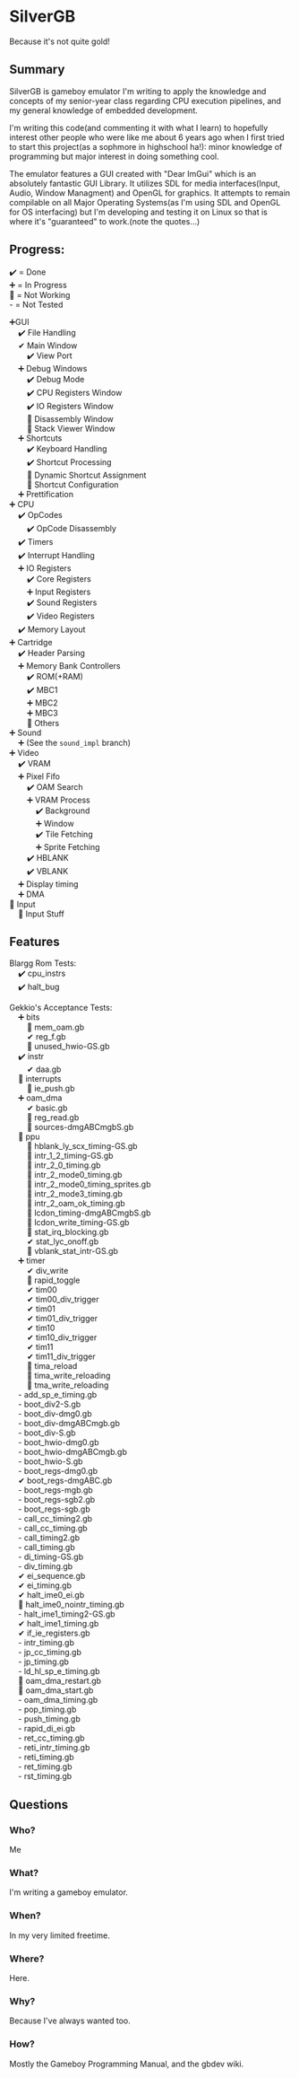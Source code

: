 # SilverGB
Because it's not quite gold!

## Summary
SilverGB is gameboy emulator I'm writing to apply the knowledge and concepts of my senior-year
class regarding CPU execution pipelines, and my general knowledge of embedded development.

I'm writing this code(and commenting it with what I learn) to hopefully interest other people who were like me about 6 years ago when I first tried to start this project(as a sophmore in highschool ha!): minor knowledge of programming but major interest in doing something cool.

The emulator features a GUI created with "Dear ImGui" which is an absolutely fantastic GUI Library. It utilizes SDL for media interfaces(Input, Audio, Window Managment) and OpenGL for graphics. It attempts to remain compilable on all Major Operating Systems(as I'm using SDL and OpenGL for OS interfacing) but I'm developing and testing it on Linux so that is where it's "guaranteed" to work.(note the quotes...)

## Progress:  
✔️ = Done  
➕ = In Progress  
🚫 = Not Working  
\- = Not Tested

➕GUI  
&nbsp;&nbsp;&nbsp;&nbsp;✔️ File Handling  
&nbsp;&nbsp;&nbsp;&nbsp;✔ ️Main Window  
&nbsp;&nbsp;&nbsp;&nbsp;&nbsp;&nbsp;&nbsp;&nbsp;✔️ View Port  
&nbsp;&nbsp;&nbsp;&nbsp;➕ Debug Windows  
&nbsp;&nbsp;&nbsp;&nbsp;&nbsp;&nbsp;&nbsp;&nbsp;✔️ Debug Mode  
&nbsp;&nbsp;&nbsp;&nbsp;&nbsp;&nbsp;&nbsp;&nbsp;✔️ CPU Registers Window  
&nbsp;&nbsp;&nbsp;&nbsp;&nbsp;&nbsp;&nbsp;&nbsp;✔️ IO Registers Window  
&nbsp;&nbsp;&nbsp;&nbsp;&nbsp;&nbsp;&nbsp;&nbsp;🚫 Disassembly Window  
&nbsp;&nbsp;&nbsp;&nbsp;&nbsp;&nbsp;&nbsp;&nbsp;🚫 Stack Viewer Window  
&nbsp;&nbsp;&nbsp;&nbsp;➕ Shortcuts  
&nbsp;&nbsp;&nbsp;&nbsp;&nbsp;&nbsp;&nbsp;&nbsp;✔️ Keyboard Handling  
&nbsp;&nbsp;&nbsp;&nbsp;&nbsp;&nbsp;&nbsp;&nbsp;✔️ Shortcut Processing  
&nbsp;&nbsp;&nbsp;&nbsp;&nbsp;&nbsp;&nbsp;&nbsp;🚫 Dynamic Shortcut Assignment  
&nbsp;&nbsp;&nbsp;&nbsp;&nbsp;&nbsp;&nbsp;&nbsp;🚫 Shortcut Configuration  
&nbsp;&nbsp;&nbsp;&nbsp;➕ Prettification  
➕ CPU  
&nbsp;&nbsp;&nbsp;&nbsp;✔️ OpCodes  
&nbsp;&nbsp;&nbsp;&nbsp;&nbsp;&nbsp;&nbsp;&nbsp;✔️ OpCode Disassembly  
&nbsp;&nbsp;&nbsp;&nbsp;✔️ Timers  
&nbsp;&nbsp;&nbsp;&nbsp;✔️ Interrupt Handling  
&nbsp;&nbsp;&nbsp;&nbsp;➕ IO Registers  
&nbsp;&nbsp;&nbsp;&nbsp;&nbsp;&nbsp;&nbsp;&nbsp;✔️ Core Registers  
&nbsp;&nbsp;&nbsp;&nbsp;&nbsp;&nbsp;&nbsp;&nbsp;➕ Input Registers  
&nbsp;&nbsp;&nbsp;&nbsp;&nbsp;&nbsp;&nbsp;&nbsp;✔️ Sound Registers  
&nbsp;&nbsp;&nbsp;&nbsp;&nbsp;&nbsp;&nbsp;&nbsp;✔️ Video Registers  
&nbsp;&nbsp;&nbsp;&nbsp;✔️ Memory Layout  
➕ Cartridge  
&nbsp;&nbsp;&nbsp;&nbsp;✔️ Header Parsing  
&nbsp;&nbsp;&nbsp;&nbsp;➕ Memory Bank Controllers  
&nbsp;&nbsp;&nbsp;&nbsp;&nbsp;&nbsp;&nbsp;&nbsp;✔️ ROM(+RAM)  
&nbsp;&nbsp;&nbsp;&nbsp;&nbsp;&nbsp;&nbsp;&nbsp;✔️ MBC1  
&nbsp;&nbsp;&nbsp;&nbsp;&nbsp;&nbsp;&nbsp;&nbsp;➕️ MBC2  
&nbsp;&nbsp;&nbsp;&nbsp;&nbsp;&nbsp;&nbsp;&nbsp;➕️ MBC3  
&nbsp;&nbsp;&nbsp;&nbsp;&nbsp;&nbsp;&nbsp;&nbsp;🚫 Others  
➕ Sound  
&nbsp;&nbsp;&nbsp;&nbsp;➕ (See the `sound_impl` branch)  
➕ Video  
&nbsp;&nbsp;&nbsp;&nbsp;✔️ VRAM  
&nbsp;&nbsp;&nbsp;&nbsp;➕ Pixel Fifo  
&nbsp;&nbsp;&nbsp;&nbsp;&nbsp;&nbsp;&nbsp;&nbsp;✔️ OAM Search  
&nbsp;&nbsp;&nbsp;&nbsp;&nbsp;&nbsp;&nbsp;&nbsp;➕ VRAM Process  
&nbsp;&nbsp;&nbsp;&nbsp;&nbsp;&nbsp;&nbsp;&nbsp;&nbsp;&nbsp;&nbsp;&nbsp;✔️ Background  
&nbsp;&nbsp;&nbsp;&nbsp;&nbsp;&nbsp;&nbsp;&nbsp;&nbsp;&nbsp;&nbsp;&nbsp;➕️ Window  
&nbsp;&nbsp;&nbsp;&nbsp;&nbsp;&nbsp;&nbsp;&nbsp;&nbsp;&nbsp;&nbsp;&nbsp;✔️ Tile Fetching  
&nbsp;&nbsp;&nbsp;&nbsp;&nbsp;&nbsp;&nbsp;&nbsp;&nbsp;&nbsp;&nbsp;&nbsp;➕️ Sprite Fetching  
&nbsp;&nbsp;&nbsp;&nbsp;&nbsp;&nbsp;&nbsp;&nbsp;️✔️ HBLANK  
&nbsp;&nbsp;&nbsp;&nbsp;&nbsp;&nbsp;&nbsp;&nbsp;️✔️ VBLANK  
&nbsp;&nbsp;&nbsp;&nbsp;➕ Display timing  
&nbsp;&nbsp;&nbsp;&nbsp;➕ DMA  
🚫 Input  
&nbsp;&nbsp;&nbsp;&nbsp;🚫 Input Stuff  

## Features

Blargg Rom Tests:  
&nbsp;&nbsp;&nbsp;&nbsp;✔️ cpu_instrs  
&nbsp;&nbsp;&nbsp;&nbsp;✔️ halt_bug  

Gekkio's Acceptance Tests:  
&nbsp;&nbsp;&nbsp;&nbsp;➕ bits  
&nbsp;&nbsp;&nbsp;&nbsp;&nbsp;&nbsp;&nbsp;&nbsp;🚫 mem_oam.gb  
&nbsp;&nbsp;&nbsp;&nbsp;&nbsp;&nbsp;&nbsp;&nbsp;✔ reg_f.gb  
&nbsp;&nbsp;&nbsp;&nbsp;&nbsp;&nbsp;&nbsp;&nbsp;🚫 unused_hwio-GS.gb  
&nbsp;&nbsp;&nbsp;&nbsp;✔️ instr  
&nbsp;&nbsp;&nbsp;&nbsp;&nbsp;&nbsp;&nbsp;&nbsp;✔ daa.gb  
&nbsp;&nbsp;&nbsp;&nbsp;🚫 interrupts  
&nbsp;&nbsp;&nbsp;&nbsp;&nbsp;&nbsp;&nbsp;&nbsp;🚫 ie_push.gb  
&nbsp;&nbsp;&nbsp;&nbsp;➕ oam_dma  
&nbsp;&nbsp;&nbsp;&nbsp;&nbsp;&nbsp;&nbsp;&nbsp;✔ basic.gb  
&nbsp;&nbsp;&nbsp;&nbsp;&nbsp;&nbsp;&nbsp;&nbsp;🚫 reg_read.gb  
&nbsp;&nbsp;&nbsp;&nbsp;&nbsp;&nbsp;&nbsp;&nbsp;🚫 sources-dmgABCmgbS.gb  
&nbsp;&nbsp;&nbsp;&nbsp;🚫 ppu  
&nbsp;&nbsp;&nbsp;&nbsp;&nbsp;&nbsp;&nbsp;&nbsp;🚫 hblank_ly_scx_timing-GS.gb  
&nbsp;&nbsp;&nbsp;&nbsp;&nbsp;&nbsp;&nbsp;&nbsp;🚫 intr_1_2_timing-GS.gb  
&nbsp;&nbsp;&nbsp;&nbsp;&nbsp;&nbsp;&nbsp;&nbsp;🚫 intr_2_0_timing.gb  
&nbsp;&nbsp;&nbsp;&nbsp;&nbsp;&nbsp;&nbsp;&nbsp;🚫 intr_2_mode0_timing.gb  
&nbsp;&nbsp;&nbsp;&nbsp;&nbsp;&nbsp;&nbsp;&nbsp;🚫 intr_2_mode0_timing_sprites.gb  
&nbsp;&nbsp;&nbsp;&nbsp;&nbsp;&nbsp;&nbsp;&nbsp;🚫 intr_2_mode3_timing.gb  
&nbsp;&nbsp;&nbsp;&nbsp;&nbsp;&nbsp;&nbsp;&nbsp;🚫 intr_2_oam_ok_timing.gb  
&nbsp;&nbsp;&nbsp;&nbsp;&nbsp;&nbsp;&nbsp;&nbsp;🚫 lcdon_timing-dmgABCmgbS.gb  
&nbsp;&nbsp;&nbsp;&nbsp;&nbsp;&nbsp;&nbsp;&nbsp;🚫 lcdon_write_timing-GS.gb  
&nbsp;&nbsp;&nbsp;&nbsp;&nbsp;&nbsp;&nbsp;&nbsp;🚫 stat_irq_blocking.gb  
&nbsp;&nbsp;&nbsp;&nbsp;&nbsp;&nbsp;&nbsp;&nbsp;✔ stat_lyc_onoff.gb  
&nbsp;&nbsp;&nbsp;&nbsp;&nbsp;&nbsp;&nbsp;&nbsp;🚫 vblank_stat_intr-GS.gb  
&nbsp;&nbsp;&nbsp;&nbsp;➕ timer  
&nbsp;&nbsp;&nbsp;&nbsp;&nbsp;&nbsp;&nbsp;&nbsp;✔ div_write  
&nbsp;&nbsp;&nbsp;&nbsp;&nbsp;&nbsp;&nbsp;&nbsp;🚫 rapid_toggle  
&nbsp;&nbsp;&nbsp;&nbsp;&nbsp;&nbsp;&nbsp;&nbsp;✔ tim00  
&nbsp;&nbsp;&nbsp;&nbsp;&nbsp;&nbsp;&nbsp;&nbsp;✔ tim00_div_trigger  
&nbsp;&nbsp;&nbsp;&nbsp;&nbsp;&nbsp;&nbsp;&nbsp;✔ tim01  
&nbsp;&nbsp;&nbsp;&nbsp;&nbsp;&nbsp;&nbsp;&nbsp;✔ tim01_div_trigger  
&nbsp;&nbsp;&nbsp;&nbsp;&nbsp;&nbsp;&nbsp;&nbsp;✔ tim10  
&nbsp;&nbsp;&nbsp;&nbsp;&nbsp;&nbsp;&nbsp;&nbsp;✔ tim10_div_trigger  
&nbsp;&nbsp;&nbsp;&nbsp;&nbsp;&nbsp;&nbsp;&nbsp;✔ tim11  
&nbsp;&nbsp;&nbsp;&nbsp;&nbsp;&nbsp;&nbsp;&nbsp;✔ tim11_div_trigger  
&nbsp;&nbsp;&nbsp;&nbsp;&nbsp;&nbsp;&nbsp;&nbsp;🚫 tima_reload  
&nbsp;&nbsp;&nbsp;&nbsp;&nbsp;&nbsp;&nbsp;&nbsp;🚫 tima_write_reloading  
&nbsp;&nbsp;&nbsp;&nbsp;&nbsp;&nbsp;&nbsp;&nbsp;🚫 tma_write_reloading  
&nbsp;&nbsp;&nbsp;&nbsp;- add_sp_e_timing.gb  
&nbsp;&nbsp;&nbsp;&nbsp;- boot_div2-S.gb  
&nbsp;&nbsp;&nbsp;&nbsp;- boot_div-dmg0.gb  
&nbsp;&nbsp;&nbsp;&nbsp;- boot_div-dmgABCmgb.gb  
&nbsp;&nbsp;&nbsp;&nbsp;- boot_div-S.gb  
&nbsp;&nbsp;&nbsp;&nbsp;- boot_hwio-dmg0.gb  
&nbsp;&nbsp;&nbsp;&nbsp;- boot_hwio-dmgABCmgb.gb  
&nbsp;&nbsp;&nbsp;&nbsp;- boot_hwio-S.gb  
&nbsp;&nbsp;&nbsp;&nbsp;- boot_regs-dmg0.gb  
&nbsp;&nbsp;&nbsp;&nbsp;✔ boot_regs-dmgABC.gb  
&nbsp;&nbsp;&nbsp;&nbsp;- boot_regs-mgb.gb  
&nbsp;&nbsp;&nbsp;&nbsp;- boot_regs-sgb2.gb  
&nbsp;&nbsp;&nbsp;&nbsp;- boot_regs-sgb.gb  
&nbsp;&nbsp;&nbsp;&nbsp;- call_cc_timing2.gb  
&nbsp;&nbsp;&nbsp;&nbsp;- call_cc_timing.gb  
&nbsp;&nbsp;&nbsp;&nbsp;- call_timing2.gb  
&nbsp;&nbsp;&nbsp;&nbsp;- call_timing.gb  
&nbsp;&nbsp;&nbsp;&nbsp;- di_timing-GS.gb  
&nbsp;&nbsp;&nbsp;&nbsp;- div_timing.gb  
&nbsp;&nbsp;&nbsp;&nbsp;✔ ei_sequence.gb  
&nbsp;&nbsp;&nbsp;&nbsp;✔ ei_timing.gb  
&nbsp;&nbsp;&nbsp;&nbsp;✔ halt_ime0_ei.gb  
&nbsp;&nbsp;&nbsp;&nbsp;🚫 halt_ime0_nointr_timing.gb  
&nbsp;&nbsp;&nbsp;&nbsp;- halt_ime1_timing2-GS.gb  
&nbsp;&nbsp;&nbsp;&nbsp;✔ halt_ime1_timing.gb  
&nbsp;&nbsp;&nbsp;&nbsp;✔ if_ie_registers.gb  
&nbsp;&nbsp;&nbsp;&nbsp;- intr_timing.gb  
&nbsp;&nbsp;&nbsp;&nbsp;- jp_cc_timing.gb  
&nbsp;&nbsp;&nbsp;&nbsp;- jp_timing.gb  
&nbsp;&nbsp;&nbsp;&nbsp;- ld_hl_sp_e_timing.gb  
&nbsp;&nbsp;&nbsp;&nbsp;🚫 oam_dma_restart.gb  
&nbsp;&nbsp;&nbsp;&nbsp;🚫 oam_dma_start.gb  
&nbsp;&nbsp;&nbsp;&nbsp;- oam_dma_timing.gb  
&nbsp;&nbsp;&nbsp;&nbsp;- pop_timing.gb  
&nbsp;&nbsp;&nbsp;&nbsp;- push_timing.gb  
&nbsp;&nbsp;&nbsp;&nbsp;- rapid_di_ei.gb  
&nbsp;&nbsp;&nbsp;&nbsp;- ret_cc_timing.gb  
&nbsp;&nbsp;&nbsp;&nbsp;- reti_intr_timing.gb  
&nbsp;&nbsp;&nbsp;&nbsp;- reti_timing.gb  
&nbsp;&nbsp;&nbsp;&nbsp;- ret_timing.gb  
&nbsp;&nbsp;&nbsp;&nbsp;- rst_timing.gb  


## Questions
### Who?
Me

### What?
I'm writing a gameboy emulator.

### When?
In my very limited freetime.

### Where?
Here.

### Why?
Because I've always wanted too.

### How?
Mostly the Gameboy Programming Manual, and the gbdev wiki.
